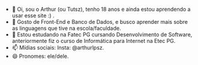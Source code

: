 - 👋 Oi, sou o Arthur (ou Tutsz), tenho 18 anos e ainda estou aprendendo a usar esse site :) .
- 👀 Gosto de Front-End e Banco de Dados, e busco aprender mais sobre as linguagens que tive na escola/faculdade.
- 🌱 Estou estudando na Fatec PG cursando Desenvolvimento de Software, anteriormente fiz o curso de Informática para Internet na Etec PG. 
- 📫 Mídias sociais: Insta: @arthurlpsz. 
- 😄 Pronomes: ele/dele.
